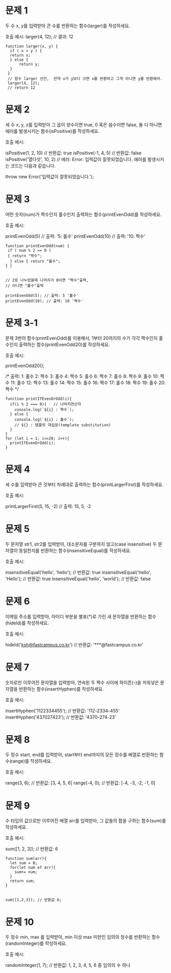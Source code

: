 # 문제 1 

두 수 x, y를 입력받아 큰 수를 반환하는 함수(larger)를 작성하세요.

호출 예시: larger(4, 12); // 결과: 12

```
function larger(x, y) {
  if ( x > y ) {
  return x;
  } else {
      return y;
  }
 }
 // 함수 larger 선언,  만약 x가 y보다 크면 x를 반환하고 그게 아니면 y를 반환해라.
 larger(4, 12);
 // return 12
 ```
 


# 문제 2 

세 수 x, y, z를 입력받아 그 곱이 양수이면 true, 0 혹은 음수이면 false, 둘 다 아니면 에러를 발생시키는 함수(isPositive)를 작성하세요.

호출 예시:

isPositive(1, 2, 10) // 반환값: true isPositive(-1, 4, 5) // 반환값: false isPositive('열다섯', 10, 2) // 에러: Error: 입력값이 잘못되었습니다. 에러를 발생시키는 코드는 다음과 같습니다.

throw new Error('입력값이 잘못되었습니다.');

# 문제 3 

어떤 숫자(num)가 짝수인지 홀수인지 출력하는 함수(printEvenOdd)를 작성하세요.

호출 예시:

printEvenOdd(5) // 출력: '5: 홀수' printEvenOdd(10) // 출력: '10: 짝수' 

 ```
function printEvenOdd(num) { 
  if ( num % 2 == 0 ) 
  { return "짝수";
   } else { return "홀수";
} }

  
// 2로 나누었을때 나머지가 0이면 "짝수"출력,
// 아니면 "홀수"출력

printEvenOdd(5); // 출력: 5 '홀수'
printEvenOdd(10); // 출력: 10 '짝수'
 ```

# 문제 3-1 

문제 3번의 함수(printEvenOdd)를 이용해서, 1부터 20까지의 수가 각각 짝수인지 홀수인지 출력하는 함수(printEvenOdd20)를 작성하세요.

호출 예시:

printEvenOdd20();

/* 출력: 1: 홀수 2: 짝수 3: 홀수 4: 짝수 5: 홀수 6: 짝수 7: 홀수 8: 짝수 9: 홀수 10: 짝수 11: 홀수 12: 짝수 13: 홀수 14: 짝수 15: 홀수 16: 짝수 17: 홀수 18: 짝수 19: 홀수 20: 짝수 */

```
function printIfEvenOrOdd(i){
  if(i % 2 === 0){   // 나머지연산자
    console.log(`${i} : 짝수`);
  } else {
    console.log(`${i} : 홀수`);
    // ${} : 템플릿 대입문(template substitution)
  }
}
for (let i = 1; i<=20; i++){ 
  printIfEvenOrOdd(i);
}
```

# 문제 4 

세 수를 입력받아 큰 것부터 차례대로 출력하는 함수(printLargerFirst)를 작성하세요.

호출 예시:

printLargerFirst(5, 15, -2) // 출력: 15, 5, -2

# 문제 5 

두 문자열 str1, str2를 입력받아, 대소문자를 구분하지 않고(case insensitive) 두 문자열이 동일한지를 반환하는 함수(insensitiveEqual)를 작성하세요.

호출 예시:

insensitiveEqual('hello', 'hello'); // 반환값: true insensitiveEqual('hello', 'Hello'); // 반환값: true insensitiveEqual('hello', 'world'); // 반환값: false

# 문제 6 

이메일 주소를 입력받아, 아이디 부분을 별표(*)로 가린 새 문자열을 반환하는 함수(hideId)를 작성하세요.

호출 예시:

hideId('ksh@fastcampus.co.kr') // 반환값: '***@fastcampus.co.kr'

# 문제 7 

숫자로만 이루어진 문자열을 입력받아, 연속된 두 짝수 사이에 하이픈(-)을 끼워넣은 문자열을 반환하는 함수(insertHyphen)를 작성하세요.

호출 예시:

insertHyphen('1122334455'); // 반환값: '112-2334-455' insertHyphen('437027423'); // 반환값: '4370-274-23'

# 문제 8 

두 정수 start, end를 입력받아, start부터 end까지의 모든 정수를 배열로 반환하는 함수(range)를 작성하세요.

호출 예시:

range(3, 6); // 반환값: [3, 4, 5, 6] range(-4, 0); // 반환값: [-4, -3, -2, -1, 0]

# 문제 9 

수 타입의 값으로만 이루어진 배열 arr를 입력받아, 그 값들의 합을 구하는 함수(sum)를 작성하세요.

호출 예시:

sum([1, 2, 3]); // 반환값: 6

```
function sum(arr){
  let sum = 0;
  for(let num of arr){
    sum+= num;
  }
  return sum;
}


sum([1,2,3]); // 반환값 6;
```

# 문제 10 

두 정수 min, max 를 입력받아, min 이상 max 미만인 임의의 정수를 반환하는 함수(randomInteger)를 작성하세요.

호출 예시:

randomInteger(1, 7); // 반환값: 1, 2, 3, 4, 5, 6 중 임의의 수 하나

